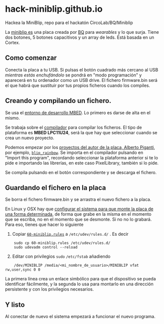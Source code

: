 # hack-miniblip.github.io

Hackea la MiniBlip, repo para el hackatón CircoLab/BQ/Miniblip

La [miniblip es](https://github.com/bqlabs/miniBLIP) una placa creada
por [BQ](http://github.com/bqlabs) para *wearables* y lo que
surja. Tiene dos botones, 5 botones capacitivos y un array de
leds. Está basada en un Cortex.

## Como comenzar

Conecta la placa a tu USB. Si pulsas el botón cuadrado más cercano al
USB *mientras estás enchufándolo* se pondrá en "modo programación" y aparecerá en tu ordenador como
un USB drive. El fichero firmware.bin será el que habrá que sustituir
por tus propios ficheros cuando los compiles.

## Creando y compilando un fichero.

Se usa el [entorno de desarrollo MBED](http://developer.mbed.org). Lo
primero es darse de alta en el mismo.

Se trabaja sobre el [compilador](https://developer.mbed.org/compiler/)
para compilar los ficheros. El tipo de plataforma es **MBED LPC11U24**,
será la que hay que seleccionar cuando se crea un nuevo proyecto.

Podemos empezar por los
[proyectos del autor de la placa, Alberto Piganti](https://developer.mbed.org/users/pighixxx/),
por ejemplo,
[`blip_rainbow`](https://developer.mbed.org/users/pighixxx/code/blip_rainbow/). Se
importa en el compilador pulsando en "Import this program", recordando
seleccionar la plataforma anterior si te lo pide e importando las
librerías, en este caso PixelLibrary, también si lo pide.

Se compila pulsando en el botón correspondiente y se descarga el
fichero.

## Guardando el fichero en la placa

Se borra el fichero firmware.bin y se arrastra el nuevo fichero a la
placa.

En Linux y OSX hay que
[configurar el sistema para que monte la placa de una forma determinada](https://developer.mbed.org/handbook/Mounting-with-sync),
de forma que grabe en la misma en el momento que se escriba, no en el
momento que se desmonte. Si no no lo grabará. Para eso, tienes que hacer lo siguiente

1. Copiar [`60-miniblip.rules`](60-miniblip.rules) a `/etc/udev/rules.d/` . Es decir

```
	sudo cp 60-miniblip.rules /etc/udev/rules.d/
	sudo udevadm control --reload
```

2. Editar con privilegios `sudo` `/etc/fstab` añadiendo

```
	/dev/MINIBLIP /media/<mi_nombre_de_usuario>/MINIBLIP vfat rw,user,sync 0 0 
```

La primera línea crea un enlace simbólico para que el dispositivo se pueda identificar fácilmente, y la segunda lo usa para montarlo en una dirección persistente y con los privilegios necesarios.

## Y listo

Al conectar de nuevo el sistema empezará a funcionar el nuevo
programa. 
